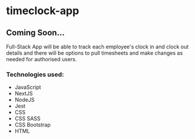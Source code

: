 # timeclock-app

## Coming Soon...

Full-Stack App will be able to track each employee's clock in and clock out details and there will be options to pull timesheets and make changes as needed for authorised users.

### Technologies used:
- JavaScript
- NextJS
- NodeJS
- Jest
- CSS
- CSS SASS
- CSS Bootstrap
- HTML
